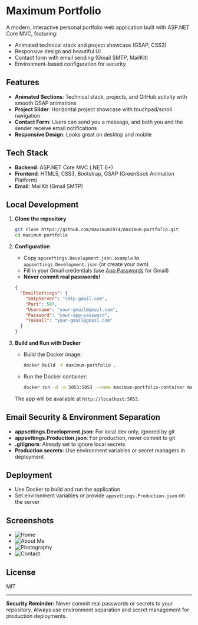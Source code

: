 # Maximum Portfolio

A modern, interactive personal portfolio web application built with ASP.NET Core MVC, featuring:
- Animated technical stack and project showcase (GSAP, CSS3)
- Responsive design and beautiful UI
- Contact form with email sending (Gmail SMTP, MailKit)
- Environment-based configuration for security

## Features
- **Animated Sections**: Technical stack, projects, and GitHub activity with smooth GSAP animations
- **Project Slider**: Horizontal project showcase with touchpad/scroll navigation
- **Contact Form**: Users can send you a message, and both you and the sender receive email notifications
- **Responsive Design**: Looks great on desktop and mobile

## Tech Stack
- **Backend**: ASP.NET Core MVC (.NET 6+)
- **Frontend**: HTML5, CSS3, Bootstrap, GSAP (GreenSock Animation Platform)
- **Email**: MailKit (Gmail SMTP)

## Local Development

1. **Clone the repository**
   ```bash
   git clone https://github.com/maximum2974/maximum-portfolio.git
   cd maximum-portfolio
   ```

2. **Configuration**
   - Copy `appsettings.Development.json.example` to `appsettings.Development.json` (or create your own)
   - Fill in your Gmail credentials (use [App Passwords](https://support.google.com/accounts/answer/185833?hl=en) for Gmail)
   - **Never commit real passwords!**

   ```json
   {
     "EmailSettings": {
       "SmtpServer": "smtp.gmail.com",
       "Port": 587,
       "Username": "your-gmail@gmail.com",
       "Password": "your-app-password",
       "ToEmail": "your-gmail@gmail.com"
     }
   }
   ```

3. **Build and Run with Docker**
   - Build the Docker image:
     ```bash
     docker build -t maximum-portfolio .
     ```
   - Run the Docker container:
     ```bash
     docker run -d -p 5053:5053 --name maximum-portfolio-container maximum-portfolio
     ```
   The app will be available at `http://localhost:5053`.

## Email Security & Environment Separation
- **appsettings.Development.json**: For local dev only, ignored by git
- **appsettings.Production.json**: For production, never commit to git
- **.gitignore**: Already set to ignore local secrets
- **Production secrets**: Use environment variables or secret managers in deployment

## Deployment
- Use Docker to build and run the application
- Set environment variables or provide `appsettings.Production.json` on the server

## Screenshots
- ![Home](https://raw.githubusercontent.com/maximum2974/markdown-image/develop/image-20250523161518222.png)
- ![About Me](https://raw.githubusercontent.com/maximum2974/markdown-image/develop/image-20250523161609779.png)
- ![Photography](https://raw.githubusercontent.com/maximum2974/markdown-image/develop/image-20250523161700860.png)
- ![Contact](https://raw.githubusercontent.com/maximum2974/markdown-image/develop/image-20250523161747903.png)

## License
MIT

---

**Security Reminder:** Never commit real passwords or secrets to your repository. Always use environment separation and secret management for production deployments. 